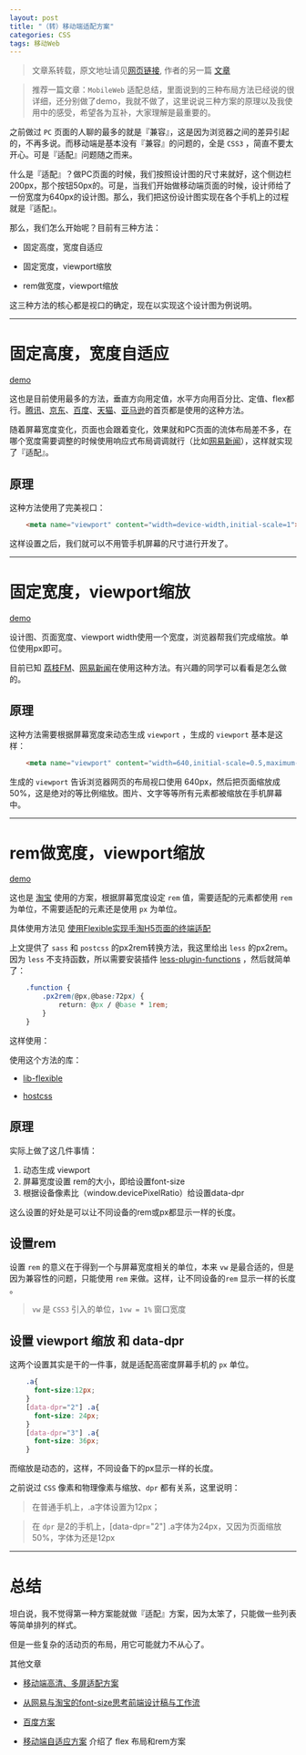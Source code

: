 ```yaml
---
layout: post
title: "（转）移动端适配方案"
categories: CSS
tags: 移动Web 
---
```


> 文章系转载，原文地址请见[网页链接](https://github.com/riskers/blog/issues/18), 作者的另一篇 [文章](https://github.com/riskers/blog/issues/17)

> 推荐一篇文章：`MobileWeb` 适配总结，里面说到的三种布局方法已经说的很详细，还分别做了demo，我就不做了，这里说说三种方案的原理以及我使用中的感受，希望各为互补，大家理解是最重要的。

之前做过 `PC` 页面的人聊的最多的就是『兼容』，这是因为浏览器之间的差异引起的，不再多说。而移动端是基本没有『兼容』的问题的，全是 `CSS3` ，简直不要太开心。可是『适配』问题随之而来。

什么是『适配』？做PC页面的时候，我们按照设计图的尺寸来就好，这个侧边栏200px，那个按钮50px的。可是，当我们开始做移动端页面的时候，设计师给了一份宽度为640px的设计图。那么，我们把这份设计图实现在各个手机上的过程就是『适配』。

那么，我们怎么开始呢？目前有三种方法：

* 固定高度，宽度自适应

* 固定宽度，viewport缩放

* rem做宽度，viewport缩放

这三种方法的核心都是视口的确定，现在以实现这个设计图为例说明。

---

# 固定高度，宽度自适应

[demo](http://www.meow.re/demo/screen-adaptation-in-mobileweb/app-fixed-height.html)

这也是目前使用最多的方法，垂直方向用定值，水平方向用百分比、定值、flex都行。[腾讯](http://xw.qq.com/index.htm)、[京东](http://m.jd.com/)、[百度](https://www.baidu.com/)、[天猫](https://www.tmall.com/)、[亚马逊](http://www.amazon.cn/)的首页都是使用的这种方法。

随着屏幕宽度变化，页面也会跟着变化，效果就和PC页面的流体布局差不多，在哪个宽度需要调整的时候使用响应式布局调调就行（比如[网易新闻](http://news.163.com/mobile/)），这样就实现了『适配』。

## 原理

这种方法使用了完美视口：

```html
    <meta name="viewport" content="width=device-width,initial-scale=1">
```

这样设置之后，我们就可以不用管手机屏幕的尺寸进行开发了。

---

# 固定宽度，viewport缩放

[demo](http://www.meow.re/demo/screen-adaptation-in-mobileweb/app-fixed-width.html)

设计图、页面宽度、viewport width使用一个宽度，浏览器帮我们完成缩放。单位使用px即可。

目前已知 [荔枝FM](http://m.lizhi.fm/)、[网易新闻](http://c.3g.163.com/CreditMarket/default.html)在使用这种方法。有兴趣的同学可以看看是怎么做的。

## 原理

这种方法需要根据屏幕宽度来动态生成 `viewport` ，生成的 `viewport` 基本是这样：

```html
    <meta name="viewport" content="width=640,initial-scale=0.5,maximum-scale=0.5,minimum-scale=0.5,user-scalable=no">
```

生成的 `viewport` 告诉浏览器网页的布局视口使用 640px，然后把页面缩放成50%，这是绝对的等比例缩放。图片、文字等等所有元素都被缩放在手机屏幕中。

---

# rem做宽度，viewport缩放

[demo](http://www.meow.re/demo/screen-adaptation-in-mobileweb/app-rem.html)

这也是 [淘宝](https://m.taobao.com/) 使用的方案，根据屏幕宽度设定 `rem` 值，需要适配的元素都使用 `rem` 为单位，不需要适配的元素还是使用 `px` 为单位。

具体使用方法见 [使用Flexible实现手淘H5页面的终端适配](https://github.com/amfe/article/issues/17)

上文提供了 `sass` 和 `postcss` 的px2rem转换方法，我这里给出 `less` 的px2rem。因为 `less` 不支持函数，所以需要安装插件 [less-plugin-functions](https://github.com/seven-phases-max/less-plugin-functions) ，然后就简单了：

```css
    .function {
        .px2rem(@px,@base:72px) {
            return: @px / @base * 1rem;
        }    
    }
```

这样使用：

使用这个方法的库：

* [lib-flexible](https://github.com/amfe/lib-flexible)

* [hostcss](https://github.com/imochen/hotcss)

## 原理

实际上做了这几件事情：

1. 动态生成 viewport
2. 屏幕宽度设置 rem的大小，即给<html>设置font-size
3. 根据设备像素比（window.devicePixelRatio）给<html>设置data-dpr

这么设置的好处是可以让不同设备的rem或px都显示一样的长度。

## 设置rem

设置 `rem` 的意义在于得到一个与屏幕宽度相关的单位，本来 `vw` 是最合适的，但是因为兼容性的问题，只能使用 `rem` 来做。这样，让不同设备的`rem` 显示一样的长度 。

> `vw` 是 `CSS3` 引入的单位，`1vw = 1%` 窗口宽度

## 设置 viewport 缩放 和 data-dpr

这两个设置其实是干的一件事，就是适配高密度屏幕手机的 `px` 单位。

```css
    .a{
      font-size:12px;
    }
    [data-dpr="2"] .a{
      font-size: 24px;
    }
    [data-dpr="3"] .a{
      font-size: 36px;
    }
```

而缩放是动态的，这样，不同设备下的px显示一样的长度。

之前说过 `CSS` 像素和物理像素与缩放、`dpr` 都有关系，这里说明：

> 在普通手机上，.a字体设置为12px；

> 在 `dpr` 是2的手机上，[data-dpr="2"] .a字体为24px，又因为页面缩放50%，字体为还是12px

---

# 总结

坦白说，我不觉得第一种方案能就做『适配』方案，因为太笨了，只能做一些列表等简单排列的样式。

但是一些复杂的活动页的布局，用它可能就力不从心了。

其他文章

* [移动端高清、多屏适配方案](http://div.io/topic/1092)
 
* [从网易与淘宝的font-size思考前端设计稿与工作流](http://www.cnblogs.com/lyzg/p/4877277.html)
 
* [百度方案](http://js8.in/2015/12/12/%E6%89%8B%E6%9C%BA%E7%99%BE%E5%BA%A6%E7%A7%BB%E5%8A%A8%E9%80%82%E9%85%8D%E5%88%87%E5%9B%BE%E8%A7%A3%E5%86%B3%E6%96%B9%E6%A1%88%E4%BB%8B%E7%BB%8D/)
 
* [移动端自适应方案](http://f2e.souche.com/blog/yi-dong-duan-zi-gua-ying-fang-an/) 介绍了 flex 布局和rem方案

